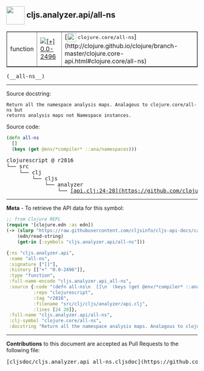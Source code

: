 ## <img width="48px" valign="middle" src="http://i.imgur.com/Hi20huC.png"> cljs.analyzer.api/all-ns

 <table border="1">
<tr>

<td>function</td>
<td><a href="https://github.com/cljsinfo/cljs-api-docs/tree/0.0-2496"><img valign="middle" alt="[+] 0.0-2496" src="https://img.shields.io/badge/+-0.0--2496-lightgrey.svg"></a> </td>
<td>
[<img height="24px" valign="middle" src="http://i.imgur.com/1GjPKvB.png"> <samp>clojure.core/all-ns</samp>](http://clojure.github.io/clojure/branch-master/clojure.core-api.html#clojure.core/all-ns)
</td>
</tr>
</table>

 <samp>
(__all-ns__)<br>
</samp>

---




Source docstring:

```
Return all the namespace analysis maps. Analagous to clojure.core/all-ns but
returns analysis maps not Namespace instances.
```

Source code:

```clj
(defn all-ns
  []
  (keys (get @env/*compiler* ::ana/namespaces)))
```

 <pre>
clojurescript @ r2816
└── src
    └── clj
        └── cljs
            └── analyzer
                └── <ins>[api.clj:24-28](https://github.com/clojure/clojurescript/blob/r2816/src/clj/cljs/analyzer/api.clj#L24-L28)</ins>
</pre>


---

__Meta__ - To retrieve the API data for this symbol:

```clj
;; from Clojure REPL
(require '[clojure.edn :as edn])
(-> (slurp "https://raw.githubusercontent.com/cljsinfo/cljs-api-docs/catalog/cljs-api.edn")
    (edn/read-string)
    (get-in [:symbols "cljs.analyzer.api/all-ns"]))
```

```clj
{:ns "cljs.analyzer.api",
 :name "all-ns",
 :signature ["[]"],
 :history [["+" "0.0-2496"]],
 :type "function",
 :full-name-encode "cljs.analyzer.api_all-ns",
 :source {:code "(defn all-ns\n  []\n  (keys (get @env/*compiler* ::ana/namespaces)))",
          :repo "clojurescript",
          :tag "r2816",
          :filename "src/clj/cljs/analyzer/api.clj",
          :lines [24 28]},
 :full-name "cljs.analyzer.api/all-ns",
 :clj-symbol "clojure.core/all-ns",
 :docstring "Return all the namespace analysis maps. Analagous to clojure.core/all-ns but\nreturns analysis maps not Namespace instances."}

```

---

__Contributions__ to this document are accepted as Pull Requests to the following file:

 <pre>
[cljsdoc/cljs.analyzer.api_all-ns.cljsdoc](https://github.com/cljsinfo/cljs-api-docs/blob/master/cljsdoc/cljs.analyzer.api_all-ns.cljsdoc)
</pre>

